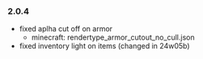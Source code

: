 ### 2.0.4
- fixed aplha cut off on armor 
  - minecraft: rendertype_armor_cutout_no_cull.json
- fixed inventory light on items (changed in 24w05b)